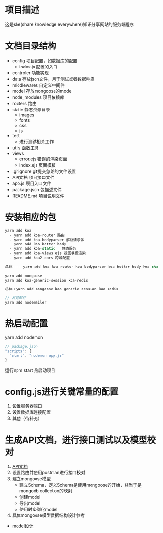 # 项目描述
这是ske(share knowledge everywhere)知识分享网站的服务端程序

# 文档目录结构
  - config 项目配置，如数据库的配置
    - index.js 配置的入口
  - controler 功能实现
  - data  存放json文件，用于测试或者数据响应
  - middlewares  自定义中间件
  - model 存放mongoose的model
  - node_modules 项目依赖库
  - routers 路由
  - static 静态资源目录
      - images
      - fonts
      - css
      - js
  - test
    - 进行测试相关工作      
  - utils 函数工具
  - views
    - error.ejs 错误的渲染页面
    - index.ejs 页面模板
  - .gitignore git提交忽略的文件设置
  - API文档 项目接口文件
  - app.js 项目入口文件
  - package.json 包描述文件
  - README.md 项目说明文件

# 安装相应的包
```js
yarn add koa
  - yarn add koa-router 路由
  - yarn add koa-bodyparser 解析请求体
  - yarn add koa-better-body  
  - yarn add koa-static   静态服务
  - yarn add koa-views ejs 视图模板渲染
  - yarn add koa2-cors 跨域配置

总体---- yarn add koa koa-router koa-bodyparser koa-better-body koa-static  koa-views ejs koa2-cors
  
yarn add mongoose
yarn add koa-generic-session koa-redis

总体：yarn add mongoose koa-generic-session koa-redis

// 发送邮件
yarn add nodemailer
```

# 热启动配置
yarn add nodemon
```js
// package.json
"scripts": {
  "start": "nodemon app.js"
}
```
运行npm start 热启动项目

# config.js进行关键常量的配置
1. 设置服务器端口
2. 设置数据库连接配置
3. 其他（待补充）

# 生成API文档，进行接口测试以及模型校对
1. [API文档](./API文档)
2. 设置路由并使用postman进行接口校对
3. 建立mongoose模型
   - 建立Schema，定义Schema是使用mongoose的开始，相当于是mongodb collection的映射
   - 创建model
   - 导出model
   - 使用时实例化model
4. 具体mongoose模型数据结构设计参考  
  - [model设计](./user-model.md)




